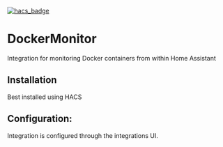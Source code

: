 [![hacs_badge](https://img.shields.io/badge/HACS-Custom-orange.svg?style=for-the-badge)](https://github.com/custom-components/hacs)

# DockerMonitor
Integration for monitoring Docker containers from within Home Assistant

## Installation
Best installed using HACS

## Configuration:
Integration is configured through the integrations UI.